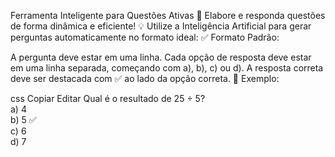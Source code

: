  Ferramenta Inteligente para Questões Ativas
📌 Elabore e responda questões de forma dinâmica e eficiente!
💡 Utilize a Inteligência Artificial para gerar perguntas automaticamente no formato ideal:
✅ Formato Padrão:

A pergunta deve estar em uma linha.
Cada opção de resposta deve estar em uma linha separada, começando com a), b), c) ou d).
A resposta correta deve ser destacada com ✅ ao lado da opção correta.
🎯 Exemplo:

css
Copiar
Editar
Qual é o resultado de 25 ÷ 5?  
a) 4  
b) 5 ✅  
c) 6  
d) 7  
